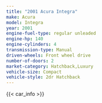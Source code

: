 ```yaml
---
title: "2001 Acura Integra"
make: Acura
model: Integra
year: 2001
engine-fuel-type: regular unleaded
engine-hp: 140
engine-cylinders: 4
transmission-type: Manual
driven-wheels: Front wheel drive
number-of-doors: 2
market-category: Hatchback,Luxury
vehicle-size: Compact
vehicle-style: 2dr Hatchback
---
```


{{< car_info >}}
